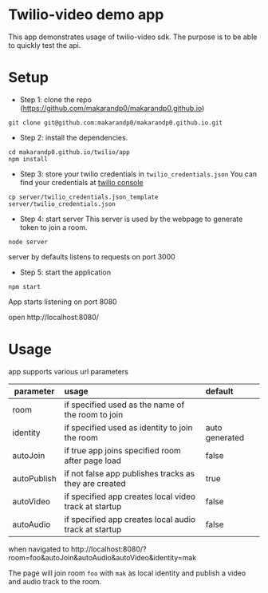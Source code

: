 # Twilio-video demo app

This app demonstrates usage of twilio-video sdk. The purpose is to be able to quickly test the api.

# Setup
- Step 1: clone the repo (https://github.com/makarandp0/makarandp0.github.io)

```
git clone git@github.com:makarandp0/makarandp0.github.io.git

```

- Step 2: install the dependencies.

```
cd makarandp0.github.io/twilio/app
npm install
```

- Step 3: store your twilio credentials in `twilio_credentials.json`
You can find your credentials at [twilio console](https://www.twilio.com/console/project/settings)

```
cp server/twilio_credentials.json_template server/twilio_credentials.json

```

- Step 4: start server
This server is used by the webpage to generate token to join a room.
```
node server
```
server by defaults listens to requests on port 3000

- Step 5: start the application
```
npm start
```

App starts listening on port 8080

open http://localhost:8080/


# Usage

app supports various url parameters

| parameter     | usage                                 | default  |
| ------------- |:--------------------------------------|:--------|
| room          | if specified used as the name of the room to join |  |
| identity      | if specified used as identity to join the room  | auto generated   |
| autoJoin      | if true app joins specified room after page load  | false   |
| autoPublish   | if not false app publishes tracks as they are created  | true   |
| autoVideo     | if specified app creates local video track at startup  |  false  |
| autoAudio     | if specified app creates local audio track at startup  |  false  |


when navigated to
http://localhost:8080/?room=foo&autoJoin&autoAudio&autoVideo&identity=mak

The page will join room `foo` with `mak` as local identity and publish a video and audio track to the room.

